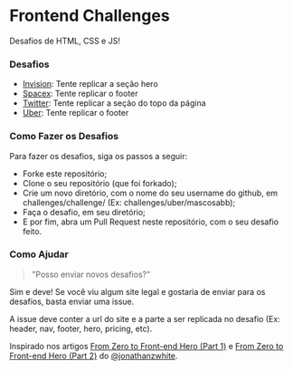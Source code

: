 # Frontend Challenges
Desafios de HTML, CSS e JS!

### Desafios

- [Invision](https://www.invisionapp.com/ "Invision"): Tente replicar a seção hero  
- [Spacex](http://www.spacex.com/ "Spacex"): Tente replicar o footer 
- [Twitter](https://twitter.com/ "Twitter"): Tente replicar a seção do topo da página 
- [Uber](https://www.uber.com/pt/ "Uber"): Tente replicar o footer

### Como Fazer os Desafios

Para fazer os desafios, siga os passos a seguir:  

- Forke este repositório;
- Clone o seu repositório (que foi forkado);
- Crie um novo diretório, com o nome do seu username do github, em challenges/challenge/ (Ex: challenges/uber/mascosabb);
- Faça o desafio, em seu diretório;
-	E por fim, abra um Pull Request neste repositório, com o seu desafio feito.

### Como Ajudar

> "Posso enviar novos desafios?"

Sim e deve! Se você viu algum site legal e gostaria de enviar para os desafios, basta enviar uma issue.

A issue deve conter a url do site e a parte a ser replicada no desafio (Ex: header, nav, footer, hero, pricing, etc).  

Inspirado nos artigos [From Zero to Front-end Hero (Part 1)](https://medium.freecodecamp.com/from-zero-to-front-end-hero-part-1-7d4f7f0bff02#.1wojmrgph "From Zero to Front-end Hero (Part 1)") e [From Zero to Front-end Hero (Part 2)](https://medium.freecodecamp.com/from-zero-to-front-end-hero-part-2-adfa4824da9b#.342vpy7aq "From Zero to Front-end Hero (Part 2)") do [@jonathanzwhite](https://twitter.com/jonathanzwhite "@jonathanzwhite").